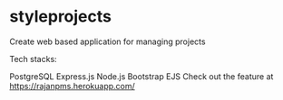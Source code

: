 # styleprojects
Create web based application for managing projects

Tech stacks:

PostgreSQL
Express.js
Node.js
Bootstrap
EJS
Check out the feature at https://rajanpms.herokuapp.com/
